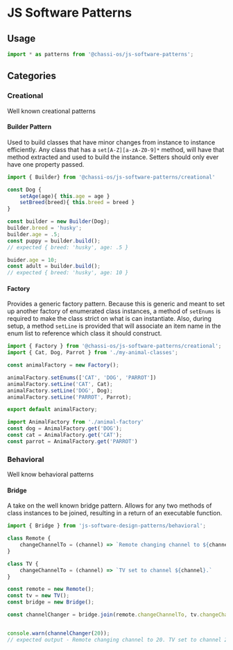 # JS Software Patterns

## Usage
```javascript
import * as patterns from '@chassi-os/js-software-patterns';
```


## Categories

### Creational
Well known creational patterns

#### Builder Pattern
Used to build classes that have minor changes from instance to instance efficiently. Any class that has a `set[A-Z][a-zA-Z0-9]*` method, will have that method extracted and used to build the instance. Setters should only ever have one property passed.

```javascript
import { Builder} from '@chassi-os/js-software-patterns/creational'

const Dog {
    setAge(age){ this.age = age }
    setBreed(breed){ this.breed = breed }
}

const builder = new Builder(Dog);
builder.breed = 'husky';
builder.age = .5;
const puppy = builder.build();
// expected { breed: 'husky', age: .5 }

buider.age = 10;
const adult = builder.build();
// expected { breed: 'husky', age: 10 }
```

#### Factory
Provides a generic factory pattern. Because this is generic and meant to set up another factory of enumerated class instances, a method of `setEnums` is required to make the class strict on what is can instantiate. Also, during setup, a method `setLine` is provided that will associate an item name in the enum list to reference which class it should construct.

```javascript
import { Factory } from '@chassi-os/js-software-patterns/creational';
import { Cat, Dog, Parrot } from './my-animal-classes';

const animalFactory = new Factory();

animalFactory.setEnums(['CAT', 'DOG', 'PARROT'])
animalFactory.setLine('CAT', Cat);
animalFactory.setLine('DOG', Dog);
animalFactory.setLine('PARROT', Parrot);

export default animalFactory;
```

```javascript
import AnimalFactory from './animal-factory'
const dog = AnimalFactory.get('DOG');
const cat = AnimalFactory.get('CAT');
const parrot = AnimalFactory.get('PARROT')
```

### Behavioral
Well know behavioral patterns


#### Bridge
A take on the well known bridge pattern. Allows for any two methods of class instances to be joined, resulting in a return of an executable function.

```javascript
import { Bridge } from 'js-software-design-patterns/behavioral';

class Remote {
    changeChannelTo = (channel) => `Remote changing channel to ${channel}. `
}

class TV {
    changeChannelTo = (channel) => `TV set to channel ${channel}.`
}

const remote = new Remote();
const tv = new TV();
const bridge = new Bridge();

const channelChanger = bridge.join(remote.changeChannelTo, tv.changeChannelTo);


console.warn(channelChanger(20));
// expected output - Remote changing channel to 20. TV set to channel 20.
```
